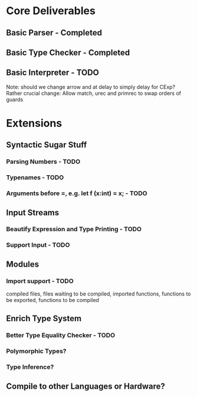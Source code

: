 # Core Deliverables
## Basic Parser - Completed
## Basic Type Checker - Completed
## Basic Interpreter - TODO


Note: should we change arrow and at delay to simply delay for CExp?
Rather crucial change: Allow match, urec and primrec to swap orders of guards
# Extensions
## Syntactic Sugar Stuff
### Parsing Numbers - TODO
### Typenames - TODO
### Arguments before =, e.g. let f (x:int) = x; - TODO

## Input Streams 
### Beautify Expression and Type Printing - TODO
### Support Input - TODO

## Modules
### Import support - TODO
compiled files, files waiting to be compiled,  imported functions, functions to be exported, functions to be compiled

## Enrich Type System
### Better Type Equality Checker - TODO
### Polymorphic Types? 
### Type Inference?

## Compile to other Languages or Hardware?
